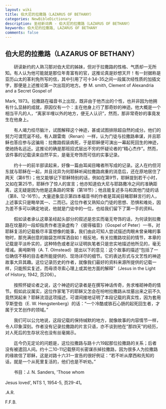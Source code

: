 ```yaml
---
layout: wiki
title: 伯大尼的拉撒路（LAZARUS OF BETHANY）
categories: NewBibleDictionary
description: 圣经新词典 - 伯大尼的拉撒路（LAZARUS OF BETHANY）
keywords: 伯大尼的拉撒路, LAZARUS OF BETHANY
comments: false
---
```


## 伯大尼的拉撒路（LAZARUS OF BETHANY）

　　研读新约的人熟习那对伯大尼的姊妹，但对于拉撒路的性格、气质却一无所知。有人认为他可能就是那位年青富有的官，这推论真是妙想天开！有一封据称是亚历山太的革利免所写的信，其中引用了可十34-35之间一段属次经性质的加插文字，那便是上述推论第一次出现的地方。参 M. smith, Clement of Alexandria and a Secret Gospel of

Mark, 1973。拉撒路在福音书上出现，既非由于他杰出的个性，也并非因为他拥有什么显赫的成就，原因仅有一个：主在他身上行了那奇妙的神迹。他大概是一个相当平凡的人，“离家半哩以外的地方，便无人认识”，然而，那非常奇妙的事竟发生在他身上。

　　有人竭力绞尽脑汁，试图解释这个神迹，甚或试图排除超自然的成分。他们的努力可谓荒诞不经。有人跟雷南（Renan）一样，认为门徒与拉撒路串谋，并且耶稣也答应参与这骗局：拉撒路假装病死，于是耶稣便可演出一幕起死回生的神迹，使祂扬名远近。这推论的确是那班招式层出不穷的怀疑论者的“精心杰作”。然而，该件事的记载读来自然平实，是毫无夸饰而可信的实事记录。

　　约十一的前半部读起来，好像一篇由耳闻目睹者所写成的记录。这人在约但河东就与耶稣在一起，并且诧异为何耶稣听闻拉撒路病重的消息后，还在原地居住了两天（第6节）；他又能够记下耶稣特别的话，例如在第9节，耶稣提到若干小时，又如在第25节，耶稣作了惊人的宣言；他亦知道伯大尼与耶路撒冷之间的准确距离，这无疑是因为他是这条路的常客（第18节）；他且能复述多马和其他门徒的话（第8、12-16节）。大量迹象显示第四本福音书的作者是耳闻目睹耶稣言行的人，上述事实只是略举其一、二而已。这位作者又熟知众门徒的思想、恐惧和难处，因为差不多可以确定地说，他就是门徒中的一位，也给我们留下了第一手的资料。

　　假如读者承认这章圣经起头部分的叙述是忠实而毫无夸饰的话，为何读到拉撒路在坟墓的一段却指责作者渲染虚构？《彼得福音》（Gospel of Peter）一书，对耶稣复活的记载极尽丰富想像的能事，我们由此可知人尝试描述肉眼未曾亲睹的事物时，那充满创意的脑袋怎样挥洒自如！相反地，有关拉撒路坟前的情节，本章的记载是平淡朴实的，这种特色或者足以证明执笔者只是忠实地描述他所见的，毫无增减。奥呣斯特（A. T. Olmstead）提出以下的意见：这个故事的描述“包括了一位确信不移的目击者所能提供的、现场详尽的细节。它的表达形式与文艺性的神迹故事大异其趣。这位记录历史的作者，就像我们最好的资料来源所提供的记载一样，只能照实复述，而毋须寻索心理上或其他方面的解释”（Jesus in the Light of History, 1942, 页206）。

　　按照怀疑论者之说，这个神迹的记录者是在撰写神话传奇，务求堆砌神奇的情节。假如此议属实，这位作家笔下的耶稣又怎会在吩咐拉撒路从坟墓出来之前不久竟然哭起来？耶稣流泪这项描述，可谓间接地证明了本段记载的真实性，因为套用亨斯登伯（E. W. Hengstenberg）的话：“一个冷酷或铁石心肠的起死回生者，才属于文艺创作的领域。”

　　我们可以公允地说，这段记载的保持缄默的地方，就像故事的内容情节一样，令人印象深刻。作者没有记录拉撒路的片言只语，亦不谈到他在“那四天”的经历，对人死后的生存状况也没有丝毫揭示。

　　迄今仍无定论的问题是，这位拉撒路与路十六19起那位拉撒路的关系；后者没有被遣回人间。约十二10-11记载祭司长密谋杀掉拉撒路，因为很多人为拉撒路的缘故信了耶稣，这是对路十六31一宣告的很好例证：“若不听从摩西和先知的话，就是一个从死里复活的，他们也是不听劝。”

　　书目：J. N. Sanders, 'Those whom

Jesus loved', NTS 1, 1954-5, 页29-41。

.A.R.

F.F.B.






